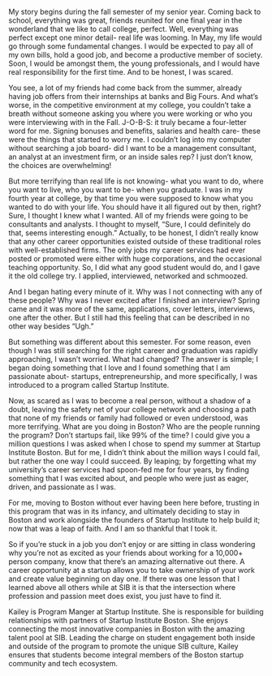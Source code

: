 My story begins during the fall semester of my senior year. Coming back to school, everything was great, friends reunited for one final year in the wonderland that we like to call college, perfect. Well, everything was perfect except one minor detail- real life was looming. In May, my life would go through some fundamental changes. I would be expected to pay all of my own bills, hold a good job, and become a productive member of society. Soon, I would be amongst them, the young professionals, and I would have real responsibility for the first time. And to be honest, I was scared. 

You see, a lot of my friends had come back from the summer, already having job offers from their internships at banks and Big Fours. And what’s worse, in the competitive environment at my college, you couldn’t take a breath without someone asking you where you were working or who you were interviewing with in the Fall. J-O-B-S: it truly became a four-letter word for me. Signing bonuses and benefits, salaries and health care- these were the things that started to worry me. I couldn’t log into my computer without searching a job board- did I want to be a management consultant, an analyst at an investment firm, or an inside sales rep? I just don’t know, the choices are overwhelming!

But more terrifying than real life is not knowing- what you want to do, where you want to live, who you want to be- when you graduate. I was in my fourth year at college, by that time you were supposed to know what you wanted to do with your life. You should have it all figured out by then, right? Sure, I thought I knew what I wanted. All of my friends were going to be consultants and analysts. I thought to myself, “Sure, I could definitely do that, seems interesting enough.” Actually, to be honest, I didn’t really know that any other career opportunities existed outside of these traditional roles with well-established firms. The only jobs my career services had ever posted or promoted were either with huge corporations, and the occasional teaching opportunity. So, I did what any good student would do, and I gave it the old college try. I applied, interviewed, networked and schmoozed. 

And I began hating every minute of it. Why was I not connecting with any of these people? Why was I never excited after I finished an interview? Spring came and it was more of the same, applications, cover letters, interviews, one after the other. But I still had this feeling that can be described in no other way besides “Ugh.”

But something was different about this semester. For some reason, even though I was still searching for the right career and graduation was rapidly approaching, I wasn’t worried. What had changed? The answer is simple; I began doing something that I love and I found something that I am passionate about- startups, entrepreneurship, and more specifically, I was introduced to a program called Startup Institute.

Now, as scared as I was to become a real person, without a shadow of a doubt, leaving the safety net of your college network and choosing a path that none of my friends or family had followed or even understood, was more terrifying. What are you doing in Boston? Who are the people running the program? Don’t startups fail, like 99% of the time? I could give you a million questions I was asked when I chose to spend my summer at Startup Institute Boston. But for me, I didn’t think about the million ways I could fail, but rather the one way I could succeed. By leaping; by forgetting what my university’s career services had spoon-fed me for four years, by finding something that I was excited about, and people who were just as eager, driven, and passionate as I was.

For me, moving to Boston without ever having been here before, trusting in this program that was in its infancy, and ultimately deciding to stay in Boston and work alongside the founders of Startup Institute to help build it; now that was a leap of faith. And I am so thankful that I took it.

So if you’re stuck in a job you don’t enjoy or are sitting in class wondering why you’re not as excited as your friends about working for a 10,000+ person company, know that there’s an amazing alternative out there. A career opportunity at a startup allows you to take ownership of your work and create value beginning on day one. If there was one lesson that I learned above all others while at SIB it is that the intersection where profession and passion meet does exist, you just have to find it.

Kailey is Program Manger at Startup Institute. She is responsible for building relationships with partners of Startup Institute Boston. She enjoys connecting the most innovative companies in Boston with the amazing talent pool at SIB. Leading the charge on student engagement both inside and outside of the program to promote the unique SIB culture, Kailey ensures that students become integral members of the Boston startup community and tech ecosystem.
